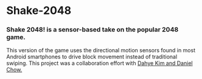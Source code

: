 # Shake-2048

<h3>Shake 2048! is a sensor-based take on the popular 2048 game.</h3>

<p>This version of the game uses the directional motion sensors found in most Android smartphones to drive block movement instead of traditional swiping. This project was a collaboration effort with <a href="https://github.com/dahyekim97">Dahye Kim and Daniel Chow.</p>